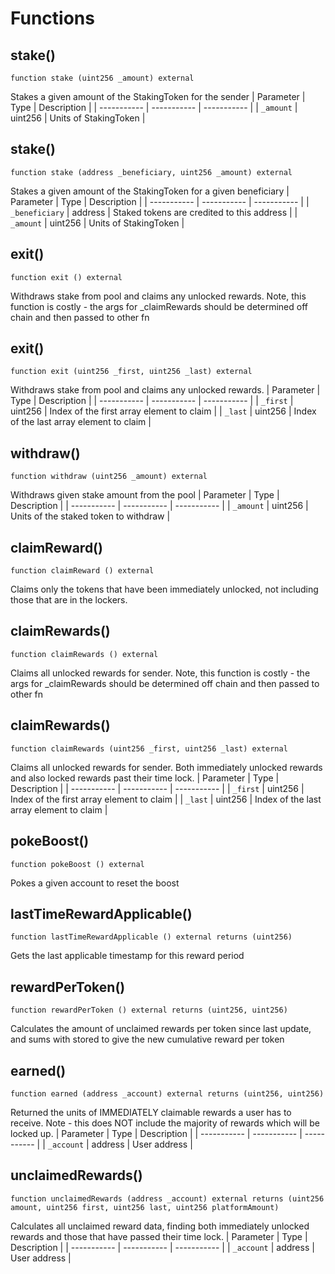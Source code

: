 # Functions

## stake()
`function stake (uint256 _amount) external`

Stakes a given amount of the StakingToken for the sender
| Parameter   | Type        | Description |
| ----------- | ----------- | ----------- | 
| `_amount` | uint256 | Units of StakingToken |

## stake()
`function stake (address _beneficiary, uint256 _amount) external`

Stakes a given amount of the StakingToken for a given beneficiary
| Parameter   | Type        | Description |
| ----------- | ----------- | ----------- | 
| `_beneficiary` | address | Staked tokens are credited to this address |
| `_amount` | uint256 | Units of StakingToken |

## exit()
`function exit () external`

Withdraws stake from pool and claims any unlocked rewards.Note, this function is costly - the args for _claimRewardsshould be determined off chain and then passed to other fn

## exit()
`function exit (uint256 _first, uint256 _last) external`

Withdraws stake from pool and claims any unlocked rewards.
| Parameter   | Type        | Description |
| ----------- | ----------- | ----------- | 
| `_first` | uint256 | Index of the first array element to claim |
| `_last` | uint256 | Index of the last array element to claim |

## withdraw()
`function withdraw (uint256 _amount) external`

Withdraws given stake amount from the pool
| Parameter   | Type        | Description |
| ----------- | ----------- | ----------- | 
| `_amount` | uint256 | Units of the staked token to withdraw |

## claimReward()
`function claimReward () external`

Claims only the tokens that have been immediately unlocked, not includingthose that are in the lockers.

## claimRewards()
`function claimRewards () external`

Claims all unlocked rewards for sender.Note, this function is costly - the args for _claimRewardsshould be determined off chain and then passed to other fn

## claimRewards()
`function claimRewards (uint256 _first, uint256 _last) external`

Claims all unlocked rewards for sender. Both immediately unlockedrewards and also locked rewards past their time lock.
| Parameter   | Type        | Description |
| ----------- | ----------- | ----------- | 
| `_first` | uint256 | Index of the first array element to claim |
| `_last` | uint256 | Index of the last array element to claim |

## pokeBoost()
`function pokeBoost () external`

Pokes a given account to reset the boost

## lastTimeRewardApplicable()
`function lastTimeRewardApplicable () external returns (uint256)`

Gets the last applicable timestamp for this reward period

## rewardPerToken()
`function rewardPerToken () external returns (uint256, uint256)`

Calculates the amount of unclaimed rewards per token since last update,and sums with stored to give the new cumulative reward per token

## earned()
`function earned (address _account) external returns (uint256, uint256)`

Returned the units of IMMEDIATELY claimable rewards a user has to receive. Note - thisdoes NOT include the majority of rewards which will be locked up.
| Parameter   | Type        | Description |
| ----------- | ----------- | ----------- | 
| `_account` | address | User address |

## unclaimedRewards()
`function unclaimedRewards (address _account) external returns (uint256 amount, uint256 first, uint256 last, uint256 platformAmount)`

Calculates all unclaimed reward data, finding both immediately unlocked rewardsand those that have passed their time lock.
| Parameter   | Type        | Description |
| ----------- | ----------- | ----------- | 
| `_account` | address | User address |

